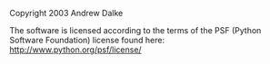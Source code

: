 Copyright 2003 Andrew Dalke

The software is licensed according to the terms of the PSF (Python Software Foundation) license found here: http://www.python.org/psf/license/